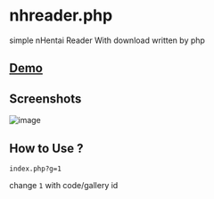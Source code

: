 # nhreader.php
simple nHentai Reader With download written by php

## [Demo](https://reader.nhent.ai/g/1)

## Screenshots
![image](https://user-images.githubusercontent.com/29944979/55567367-b562c180-5727-11e9-9235-e3854a66c762.png)

## How to Use ?
```
index.php?g=1
```
change `1` with code/gallery id 
